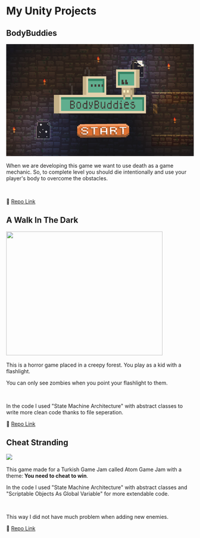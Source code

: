 # My Unity Projects

## BodyBuddies
<img src="https://github.com/AlkanAkisu/BodyBuddies/raw/master/images/title_screen.png" width="540" height="300"/>
<p>When we are developing this game we want to use death as a game mechanic. So, to complete level you should die intentionally and use your player's body to overcome the obstacles.</p><br/>
<p>📌 <a href="https://github.com/AlkanAkisu/BodyBuddies">Repo Link</a></p>


## A Walk In The Dark 
<img src="https://img.itch.zone/aW1nLzUxMDAzMDcucG5n/315x250%23c/jE3QJV.png" width="420" height="332"/>
<p>This is a horror game placed in a creepy forest. You play as a kid with a flashlight.</p>
<p>You can only see zombies when you point your flashlight to them.</p><br/>

<p>In the code I used "State Machine Architecture" with abstract classes to write more clean code thanks to file seperation.</p>
<p>📌 <a href="https://github.com/AlkanAkisu/A-Walk-In-The-Dark">Repo Link</a></p>

## Cheat Stranding
<img src="https://img.itch.zone/aW1nLzUyMTE4NjMucG5n/315x250%23c/EnES5k.png">
<p>This game made for a Turkish Game Jam called Atom Game Jam with a theme:<b> You need to cheat to win</b>.</p>

<p>In the code I used "State Machine Architecture" with abstract classes and  "Scriptable Objects As Global Variable" for more extendable code.</p><br/>
<p>This way I did not have much problem when adding new enemies.</p>
<p>📌 <a href="https://github.com/AlkanAkisu/CheatStranding">Repo Link</a></p>
